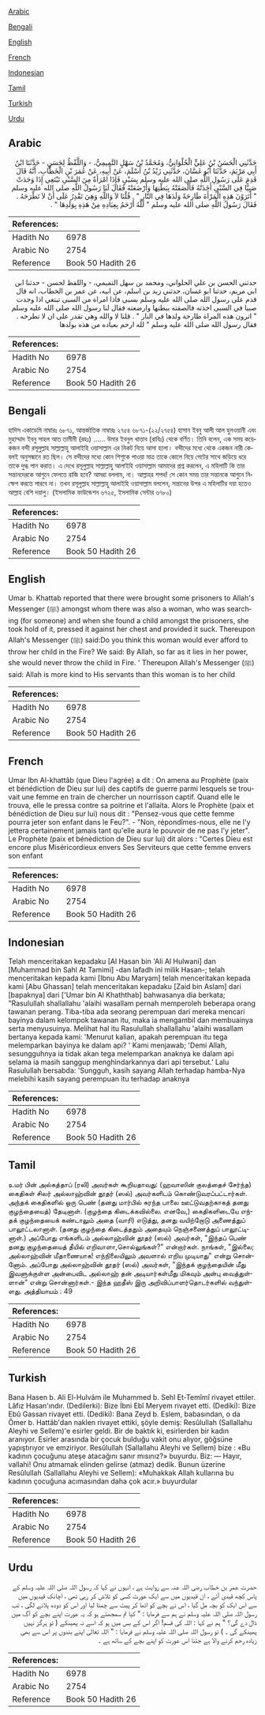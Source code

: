 [Arabic](#arabic)

[Bengali](#bengali)

[English](#english)

[French](#french)

[Indonesian](#indonesian)

[Tamil](#tamil)

[Turkish](#turkish)

[Urdu](#urdu)

## Arabic


<div dir="rtl" lang="ar" style={{fontSize:'larger',backgroundColor:'#f8f9fa',padding:20}}>
حَدَّثَنِي الْحَسَنُ بْنُ عَلِيٍّ الْحُلْوَانِيُّ، وَمُحَمَّدُ بْنُ سَهْلٍ التَّمِيمِيُّ، - وَاللَّفْظُ لِحَسَنٍ - حَدَّثَنَا ابْنُ أَبِي مَرْيَمَ، حَدَّثَنَا أَبُو غَسَّانَ، حَدَّثَنِي زَيْدُ بْنُ أَسْلَمَ، عَنْ أَبِيهِ، عَنْ عُمَرَ بْنِ الْخَطَّابِ، أَنَّهُ قَالَ قَدِمَ عَلَى رَسُولِ اللَّهِ صلى الله عليه وسلم بِسَبْىٍ فَإِذَا امْرَأَةٌ مِنَ السَّبْىِ تَبْتَغِي إِذَا وَجَدَتْ صَبِيًّا فِي السَّبْىِ أَخَذَتْهُ فَأَلْصَقَتْهُ بِبَطْنِهَا وَأَرْضَعَتْهُ فَقَالَ لَنَا رَسُولُ اللَّهِ صلى الله عليه وسلم ‏"‏ أَتَرَوْنَ هَذِهِ الْمَرْأَةَ طَارِحَةً وَلَدَهَا فِي النَّارِ ‏"‏ ‏.‏ قُلْنَا لاَ وَاللَّهِ وَهِيَ تَقْدِرُ عَلَى أَنْ لاَ تَطْرَحَهُ ‏.‏ فَقَالَ رَسُولُ اللَّهِ صلى الله عليه وسلم ‏"‏ لَلَّهُ أَرْحَمُ بِعِبَادِهِ مِنْ هَذِهِ بِوَلَدِهَا ‏"‏ ‏.‏
</div>
<div style={{backgroundColor:'#f8f9fa',padding:20, marginBottom: 10}}><table> <thead> <tr> <th>References:</th> <th></th> </tr> </thead> <tbody><tr><td>Hadith No</td><td>6978</td></tr><tr><td>Arabic No</td><td>2754</td></tr><tr><td>Reference</td><td>Book 50 Hadith 26</td></tr></tbody></table></div>


<div dir="rtl" lang="ar" style={{fontSize:'larger',backgroundColor:'#f8f9fa',padding:20}}>
حدثني الحسن بن علي الحلواني، ومحمد بن سهل التميمي، - واللفظ لحسن - حدثنا ابن ابي مريم، حدثنا ابو غسان، حدثني زيد بن اسلم، عن ابيه، عن عمر بن الخطاب، انه قال قدم على رسول الله صلى الله عليه وسلم بسبى فاذا امراة من السبى تبتغي اذا وجدت صبيا في السبى اخذته فالصقته ببطنها وارضعته فقال لنا رسول الله صلى الله عليه وسلم " اترون هذه المراة طارحة ولدها في النار " . قلنا لا والله وهي تقدر على ان لا تطرحه . فقال رسول الله صلى الله عليه وسلم " لله ارحم بعباده من هذه بولدها
</div>
<div style={{backgroundColor:'#f8f9fa',padding:20, marginBottom: 10}}><table> <thead> <tr> <th>References:</th> <th></th> </tr> </thead> <tbody><tr><td>Hadith No</td><td>6978</td></tr><tr><td>Arabic No</td><td>2754</td></tr><tr><td>Reference</td><td>Book 50 Hadith 26</td></tr></tbody></table></div>

## Bengali


<div dir="ltr" lang="bn" style={{fontSize:'larger',backgroundColor:'#f8f9fa',padding:20}}>
হাদিস একাডেমি নাম্বারঃ ৬৮৭১, আন্তর্জাতিক নাম্বারঃ ২৭৫৪ ৬৮৭১-(২২/২৭৫৪) হাসান ইবনু আলী আল হুলওয়ানী এবং মুহাম্মাদ ইবনু সাহল আত তামীমী (রহঃ) ...... উমার ইবনুল খাত্তাব (রাযিঃ) থেকে বর্ণিত। তিনি বলেন, এক সময় কয়েকজন বন্দী রসূলুল্লাহ সাল্লাল্লাহু আলাইহি ওয়াসাল্লাম এর নিকট নিয়ে আসা হলো। বন্দীদের মধ্যে থেকে একজন নারী কেবলই অনুসন্ধানে রত ছিল। সে বন্দীদের মধ্যে কোন শিশুকে পাওয়া মাত্র তাকে কোলে নিয়ে পেটের সাথে জড়িয়ে ধরে তাকে দুগ্ধ পান করাত। এ দেখে রসূলুল্লাহ সাল্লাল্লাহু আলাইহি ওয়াসাল্লাম আমাদের প্রশ্ন করলেন, এ মহিলাটি কি তার সন্তানদেরকে আগুনে ফেলতে রাজি হবে? আমরা বললাম, না। আল্লাহর শপথ! সে কোন সময় তার সন্তানকে আগুনে নিক্ষেপ করতে পারবে না। তখন রসূলুল্লাহ সাল্লাল্লাহু আলাইহি ওয়াসাল্লাম বললেন, সন্তানের উপর এ মহিলাটির দয়া হতেও আল্লাহ বেশি দয়ালু। (ইসলামিক ফাউন্ডেশন ৬৭২৫, ইসলামিক সেন্টার ৬৭৮০)
</div>
<div style={{backgroundColor:'#f8f9fa',padding:20, marginBottom: 10}}><table> <thead> <tr> <th>References:</th> <th></th> </tr> </thead> <tbody><tr><td>Hadith No</td><td>6978</td></tr><tr><td>Arabic No</td><td>2754</td></tr><tr><td>Reference</td><td>Book 50 Hadith 26</td></tr></tbody></table></div>

## English


<div dir="ltr" lang="en" style={{fontSize:'larger',backgroundColor:'#f8f9fa',padding:20}}>
Umar b. Khattab reported that there were brought some prisoners to Allah's Messenger (ﷺ) amongst whom there was also a woman, who was searching (for someone) and when she found a child amongst the prisoners, she took hold of it, pressed it against her chest and provided it suck. Thereupon Allah's Messenger (ﷺ) said:Do you think this woman would ever afford to throw her child in the Fire? We said: By Allah, so far as it lies in her power, she would never throw the child in Fire. ' Thereupon Allah's Messenger (ﷺ) said: Allah is more kind to His servants than this woman is to her child
</div>
<div style={{backgroundColor:'#f8f9fa',padding:20, marginBottom: 10}}><table> <thead> <tr> <th>References:</th> <th></th> </tr> </thead> <tbody><tr><td>Hadith No</td><td>6978</td></tr><tr><td>Arabic No</td><td>2754</td></tr><tr><td>Reference</td><td>Book 50 Hadith 26</td></tr></tbody></table></div>

## French


<div dir="ltr" lang="fr" style={{fontSize:'larger',backgroundColor:'#f8f9fa',padding:20}}>
Umar Ibn Al-khattâb (que Dieu l'agrée) a dit : On amena au Prophète (paix et bénédiction de Dieu sur lui) des captifs de guerre parmi lesquels se trouvait une femme en train de chercher un nourrisson captif. Quand elle le trouva, elle le pressa contre sa poitrine et l'allaita. Alors le Prophète (paix et bénédiction de Dieu sur lui) nous dit : "Pensez-vous que cette femme pourra jeter son enfant dans le Feu?". - "Non, répondîmes-nous, elle ne l'y jettera certainement jamais tant qu'elle aura le pouvoir de ne pas l'y jeter". Le Prophète (paix et bénédiction de Dieu sur lui) dit alors : "Certes Dieu est encore plus Miséricordieux envers Ses Serviteurs que cette femme envers son enfant
</div>
<div style={{backgroundColor:'#f8f9fa',padding:20, marginBottom: 10}}><table> <thead> <tr> <th>References:</th> <th></th> </tr> </thead> <tbody><tr><td>Hadith No</td><td>6978</td></tr><tr><td>Arabic No</td><td>2754</td></tr><tr><td>Reference</td><td>Book 50 Hadith 26</td></tr></tbody></table></div>

## Indonesian


<div dir="ltr" lang="id" style={{fontSize:'larger',backgroundColor:'#f8f9fa',padding:20}}>
Telah menceritakan kepadaku [Al Hasan bin 'Ali Al Hulwani] dan [Muhammad bin Sahl At Tamimi] -dan lafadh ini milik Hasan-; telah menceritakan kepada kami [Ibnu Abu Maryam] telah menceritakan kepada kami [Abu Ghassan] telah menceritakan kepadaku [Zaid bin Aslam] dari [bapaknya] dari ['Umar bin Al Khaththab] bahwasanya dia berkata; "Rasulullah shallallahu 'alaihi wasallam pernah memperoleh beberapa orang tawanan perang. Tiba-tiba ada seorang perempuan dari mereka mencari bayinya dalam kelompok tawanan itu, maka ia mengambil dan membuainya serta menyusuinya. Melihat hal itu Rasulullah shallallahu 'alaihi wasallam bertanya kepada kami: 'Menurut kalian, apakah perempuan itu tega melemparkan bayinya ke dalam api? ' Kami menjawab; 'Demi Allah, sesungguhnya ia tidak akan tega melemparkan anaknya ke dalam api selama ia masih sanggup menghindarkannya dari api tersebut.' Lalu Rasulullah bersabda: 'Sungguh, kasih sayang Allah terhadap hamba-Nya melebihi kasih sayang perempuan itu terhadap anaknya
</div>
<div style={{backgroundColor:'#f8f9fa',padding:20, marginBottom: 10}}><table> <thead> <tr> <th>References:</th> <th></th> </tr> </thead> <tbody><tr><td>Hadith No</td><td>6978</td></tr><tr><td>Arabic No</td><td>2754</td></tr><tr><td>Reference</td><td>Book 50 Hadith 26</td></tr></tbody></table></div>

## Tamil


<div dir="ltr" lang="ta" style={{fontSize:'larger',backgroundColor:'#f8f9fa',padding:20}}>
உமர் பின் அல்கத்தாப் (ரலி) அவர்கள் கூறியதாவது: (ஹவாஸின் குலத்தைச் சேர்ந்த) கைதிகள் சிலர் அல்லாஹ்வின் தூதர் (ஸல்) அவர்களிடம் கொண்டுவரப்பட்டார்கள். அந்தக் கைதிகளில் ஒரு பெண் (தனது மார்பில் சுரந்த பாலை ஊட்டுவதற்காகத் தனது குழந்தையைத்) தேடினாள். (குழந்தை கிடைக்கவில்லை. எனவே,) கைதிகளிடையே எந்தக் குழந்தையைக் கண்டாலும் அதை (வாரி) எடுத்து, தனது வயிற்றோடு அணைத்துப் பாலூட்டலானாள். (தனது குழந்தை கிடைத்ததும் அதையும் நெஞ்சணைத்துப் பாலூட்டினாள்.) அப்போது எங்களிடம் அல்லாஹ்வின் தூதர் (ஸல்) அவர்கள், "இந்தப் பெண் தனது குழந்தையைத் தீயில் எறிவாளா,சொல்லுங்கள்?" என்றார்கள். நாங்கள், "இல்லை; அல்லாஹ்வின் மீதாணையாக! எந்நிலையிலும் அவளால் எறிய முடியாது" என்று சொன்னோம். அப்போது அல்லாஹ்வின் தூதர் (ஸல்) அவர்கள், "இந்தக் குழந்தையின் மீது இவளுக்குள்ள அன்பைவிட அல்லாஹ் தன் அடியார்கள்மீது மிகவும் அன்பு வைத்துள்ளான்" என்று சொன்னார்கள்.- இந்த ஹதீஸ் இரு அறிவிப்பாளர்தொடர்களில் வந்துள்ளது. அத்தியாயம் : 49
</div>
<div style={{backgroundColor:'#f8f9fa',padding:20, marginBottom: 10}}><table> <thead> <tr> <th>References:</th> <th></th> </tr> </thead> <tbody><tr><td>Hadith No</td><td>6978</td></tr><tr><td>Arabic No</td><td>2754</td></tr><tr><td>Reference</td><td>Book 50 Hadith 26</td></tr></tbody></table></div>

## Turkish


<div dir="ltr" lang="tr" style={{fontSize:'larger',backgroundColor:'#f8f9fa',padding:20}}>
Bana Hasen b. Ali El-Hulvâm ile Muhammed b. Sehl Et-Temîmî rivayet ettiler. Lâfız Hasan'ındır. (Dedilerki): Bize İbni Ebî Meryem rivayet etti. (Dediki): Bize Ebû Gassan rivayet etti. (Dediki): Bana Zeyd b. Eslem, babasından, o da Ömer b. Hattâb'dan naklen rivayet ettiki, şöyle demiş: Resûlullah (Sallallahu Aleyhi ve Sellem)'e esirler geldi. Bir de baktık ki, esirlerden bir kadın aranıyor. Esirler arasında bir çocuk bulduğu vakit onu alıyor, göğsüne yapıştırıyor ve emziriyor. Resûlullah (Sallallahu Aleyhi ve Sellem) bize : «Bu kadının çocuğunu ateşe atacağını sanır mısınız?» buyurdu. Biz: — Hayır, vallahi! Onu atmamak elinden gelirse (atmaz) dedik. Bunun üzerine Resûlullah (Sallallahu Aleyhi ve Sellem): «Muhakkak Allah kullarına bu kadının çocuğuna acımasından daha çok acır.» buyurdular
</div>
<div style={{backgroundColor:'#f8f9fa',padding:20, marginBottom: 10}}><table> <thead> <tr> <th>References:</th> <th></th> </tr> </thead> <tbody><tr><td>Hadith No</td><td>6978</td></tr><tr><td>Arabic No</td><td>2754</td></tr><tr><td>Reference</td><td>Book 50 Hadith 26</td></tr></tbody></table></div>

## Urdu


<div dir="rtl" lang="ur" style={{fontSize:'larger',backgroundColor:'#f8f9fa',padding:20}}>
حضرت عمر بن خطاب رضی اللہ عنہ سے روایت ہے ، انہوں نے کہا کہ رسول اللہ صلی اللہ علیہ وسلم کے پاس کچھ قیدی آئے ، ان قیدیوں میں سے ایک عورت کسی کو تلاش کر رہی تھی ، اچانک قیدیوں میں سے اس ایک کو بچہ مل گیا ، اس نے بچے کو اٹھا کر پیٹ سے چمتا لیا اور اس کو دودھ پلانے لگی ، تب رسول اللہ صلی اللہ علیہ وسلم نے ہم سے فرمایا : " کیا تم سمجھتے ہو کہ یہ عورت اپنے بچے کو آگ میں ڈال دے گی؟ " ہم نے کہا : اللہ کی قسم! اگر اس کے بس میں ہو کہ اسے نہ پھینکے ( تو ہرگز نہیں پھینکے گی ۔ ) تو رسول اللہ صلی اللہ علیہ وسلم نے فرمایا : " اللہ تعالیٰ اپنے بندوں پر اس سے بھی زیادہ رحم کرنے والا ہے جتنا اس عورت کو اپنے بچے کے ساتھ ہے ۔
</div>
<div style={{backgroundColor:'#f8f9fa',padding:20, marginBottom: 10}}><table> <thead> <tr> <th>References:</th> <th></th> </tr> </thead> <tbody><tr><td>Hadith No</td><td>6978</td></tr><tr><td>Arabic No</td><td>2754</td></tr><tr><td>Reference</td><td>Book 50 Hadith 26</td></tr></tbody></table></div>